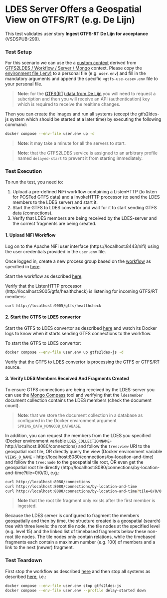 # LDES Server Offers a Geospatial View on GTFS/RT (e.g. De Lijn)
This test validates user story **Ingest GTFS-RT De Lijn for acceptance** (VSDSPUB-299).

### Test Setup
For this scenario we can use the a [custom context](./docker-compose.yml) derived from [GTFS2LDES / Workflow / Server / Mongo](../../../support/context/gtfs2ldes-workflow-server-mongo/README.md) context. Please copy the [environment file (.env)](./.env) to a personal file (e.g. `user.env`) and fill in the mandatory arguments and append the specific `<gtfs-use-case>.env` file to your personal file.

> **Note**: for the [GTFS(RT) data from De Lijn](https://data.delijn.be/) you will need to request a subcription and then you will receive an API (authentication) key which is required to receive the realtime changes.

Then you can create the images and run all systems (except the gtfs2ldes-js system which should be started at a later time) by executing the following command:
```bash
docker compose --env-file user.env up -d
```
> **Note**: it may take a minute for all the servers to start.

> **Note**: that the GTFS2LDES service is assigned to an arbitrary profile named `delayed-start` to prevent it from starting immediately.

### Test Execution
To run the test, you need to:
1. Upload a pre-defined NiFi workflow containing a ListenHTTP (to listen for POSTed GTFS data) and a InvokeHTTP processor (to send the LDES members to the LDES server) and start it.
2. Start the GTFS to LDES convertor and wait for it to start sending GTFS data (connections).
3. Verify that LDES members are being received by the LDES-server and the correct fragments are being created.

#### 1. Upload NiFi Workflow
Log on to the Apache NiFi user interface (https://localhost:8443/nifi) using the user credentials provided in the `user.env` file.

Once logged in, create a new process group based on the [workflow](./nifi-workflow.json) as specified in [here](../../../support/context/workflow/README.md#creating-a-workflow).

Start the workflow as described [here](../../../support/context/workflow/README.md#starting-a-workflow).

Verify that the ListenHTTP processor (http://localhost:9005/gtfs/healthcheck) is listening for incoming GTFS/RT members:
```bash
curl http://localhost:9005/gtfs/healthcheck
```

#### 2. Start the GTFS to LDES convertor
Start the GTFS to LDES convertor as described [here](../../../support/context/gtfs2ldes-workflow-server-mongo/README.md#start-the-gtfs-to-ldes-convertor) and watch its Docker logs to know when it starts sending GTFS connections to the workflow.

To start the GTFS to LDES convertor:
```bash
docker compose --env-file user.env up gtfs2ldes-js -d
```
Verify that the GTFS to LDES convertor is processing the GTFS or GTFS/RT source.

#### 3. Verify LDES Members Received And Fragments Created
To ensure GTFS connections are being received by the LDES-server you can use the [Mongo Compass](https://www.mongodb.com/products/compass) tool and verifying that the `ldesmember` document collection contains the LDES members (check the document count).
> **Note**: that we store the document collection in a database as configured in the Docker environment argument `SPRING_DATA_MONGODB_DATABASE`.

In addition, you can request the members from the LDES you specified (Docker environment variable `LDES_COLLECTIONNAME`- http://localhost:8080/connections) and follow the `tree:view` URI to the geospatial root tile, OR directly query the view (Docker environment variable `VIEWS_0_NAME` - http://localhost:8080/connections/by-location-and-time) and follow the `tree:node` to the geospatial tile root, OR even get the geospatial root tile directly (http://localhost:8080/connections/by-location-and-time?tile=0/0/0), e.g.:
```bash
curl http://localhost:8080/connections
curl http://localhost:8080/connections/by-location-and-time
curl http://localhost:8080/connections/by-location-and-time?tile=0/0/0
```

> **Note** that the root tile fragment only exists after the first member is ingested.

Because the LDES server is configured to fragment the members geospatially and then by time, the structure created is a geospatial (search) tree with three levels: the root tile node, the tile nodes at the specified level (e.g. level 15) and the linked list of timebased fragments below these non-root tile nodes. The tile nodes only contain relations, while the timebased fragments each contain a maximum number (e.g. 100) of members and a link to the next (newer) fragment.

### Test Teardown
First stop the workflow as described [here](../../../support/context/workflow/README.md#stopping-a-workflow) and then stop all systems as described [here](../../../support/context/gtfs2ldes-workflow-server-mongo/README.md#stop-the-systems), i.e.:
```bash
docker compose --env-file user.env stop gtfs2ldes-js
docker compose --env-file user.env --profile delay-started down
```

